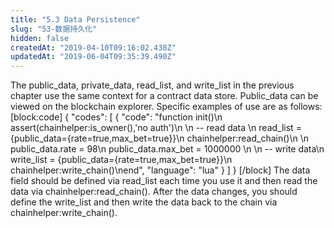 ```yaml
---
title: "5.3 Data Persistence"
slug: "53-数据持久化"
hidden: false
createdAt: "2019-04-10T09:16:02.438Z"
updatedAt: "2019-06-04T09:35:39.490Z"
---
```

The public_data, private_data, read_list, and write_list in the previous chapter use the same context for a contract data store. Public_data can be viewed on the blockchain explorer. Specific examples of use are as follows:
[block:code]
{
  "codes": [
    {
      "code": "function init()\n    assert(chainhelper:is_owner(),'no auth')\n    \n    -- read data    \n    read_list = {public_data={rate=true,max_bet=true}}\n    chainhelper:read_chain()\n    \n    public_data.rate  = 98\n    public_data.max_bet = 1000000 \n    \n    -- write data\n    write_list = {public_data={rate=true,max_bet=true}}\n    chainhelper:write_chain()\nend",
      "language": "lua"
    }
  ]
}
[/block]
The data field should be defined via read_list each time you use it and then read the data via chainhelper:read_chain(). After the data changes, you should define the write_list and then write the data back to the chain via chainhelper:write_chain().